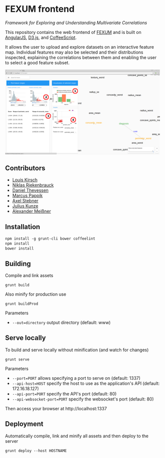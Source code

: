 # FEXUM frontend
_Framework for Exploring and Understanding Multivariate Correlations_

This repository contains the web frontend of [FEXUM](https://github.com/KDD-OpenSource/fexum) and
is built on [AngularJS](https://angularjs.org), [D3.js](https://d3js.org), and [CoffeeScript](http://coffeescript.org).

It allows the user to upload and explore datasets on an interactive feature map. Individual features may also be selected and their distributions inspected, explaining the correlations between them and enabling the user to select a good feature subset.

![screenshot](https://raw.githubusercontent.com/KDD-OpenSource/fexum-frontend/gallery/screenshot.png)


## Contributors
* [Louis Kirsch](https://github.com/timediv)
* [Niklas Riekenbrauck](https://github.com/nikriek)
* [Daniel Thevessen](https://github.com/danthe96)
* [Marcus Pappik](https://github.com/marcuspappik)
* [Axel Stebner](https://github.com/xasetl)
* [Julius Kunze](https://github.com/JuliusKunze)
* [Alexander Meißner](https://github.com/Lichtso)


## Installation
```
npm install -g grunt-cli bower coffeelint
npm install
bower install
```

## Building
Compile and link assets
```
grunt build
```

Also minify for production use
```
grunt buildProd
```

Parameters
- `--out=directory` output directory (default: www)

## Serve locally
To build and serve locally without minification (and watch for changes)
```
grunt serve
```

Parameters
- `--port=PORT` allows specifying a port to serve on (default: 1337)
- `--api-host=HOST` specify the host to use as the application's API (default: 172.16.18.127)
- `--api-port=PORT` specify the API's port (default: 80)
- `--api-websocket-port=PORT` specify the websocket's port (default: 80)

Then access your browser at http://localhost:1337

## Deployment
Automatically compile, link and minify all assets and then deploy to the server
```
grunt deploy --host HOSTNAME
```
